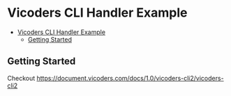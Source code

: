 # Vicoders CLI Handler Example

- [Vicoders CLI Handler Example](#vicoders-cli-handler-example)
  - [Getting Started](#getting-started)

## Getting Started

Checkout https://document.vicoders.com/docs/1.0/vicoders-cli2/vicoders-cli2
